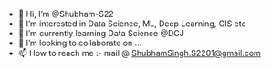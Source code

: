 - 👋 Hi, I’m @Shubham-S22
- 👀 I’m interested in Data Science, ML, Deep Learning, GIS etc
- 🌱 I’m currently learning Data Science @DCJ 
- 💞️ I’m looking to collaborate on ...
- 📫 How to reach me :- mail @ ShubhamSingh.S2201@gmail.com

<!---
Shubham-S22/Shubham-S22 is a ✨ special ✨ repository because its `README.md` (this file) appears on your GitHub profile.
You can click the Preview link to take a look at your changes.
--->
